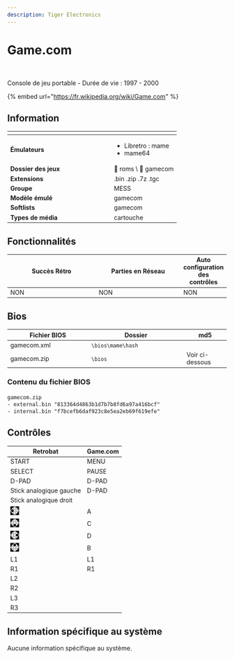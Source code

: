 ```yaml
---
description: Tiger Electronics
---
```


# Game.com

<div align="left">

<figure><img src="https://github.com/fabricecaruso/es-theme-carbon/blob/master/art/logos/gamecom.png?raw=true" alt=""><figcaption></figcaption></figure>

</div>

Console de jeu portable - Durée de vie : 1997 - 2000

{% embed url="https://fr.wikipedia.org/wiki/Game.com" %}

## Information

<table data-header-hidden><thead><tr><th width="224"></th><th></th></tr></thead><tbody><tr><td><strong>Émulateurs</strong></td><td><ul><li>Libretro : mame</li><li>mame64</li></ul></td></tr><tr><td><strong>Dossier des jeux</strong></td><td><span data-gb-custom-inline data-tag="emoji" data-code="1f4c2">📂</span> roms \ <span data-gb-custom-inline data-tag="emoji" data-code="1f4c2">📂</span> gamecom</td></tr><tr><td><strong>Extensions</strong></td><td>.bin .zip .7z .tgc</td></tr><tr><td><strong>Groupe</strong></td><td>MESS</td></tr><tr><td><strong>Modèle émulé</strong></td><td>gamecom</td></tr><tr><td><strong>Softlists</strong></td><td>gamecom</td></tr><tr><td><strong>Types de média</strong></td><td>cartouche</td></tr></tbody></table>

## Fonctionnalités

<table><thead><tr><th width="256">Succès Rétro</th><th width="243">Parties en Réseau</th><th>Auto configuration des contrôles</th></tr></thead><tbody><tr><td>NON</td><td>NON</td><td>NON</td></tr></tbody></table>

## Bios

<table><thead><tr><th width="172">Fichier BIOS</th><th width="205">Dossier</th><th>md5</th></tr></thead><tbody><tr><td>gamecom.xml</td><td><code>\bios\mame\hash</code></td><td></td></tr><tr><td>gamecom.zip</td><td><code>\bios</code></td><td>Voir ci-dessous</td></tr></tbody></table>

### Contenu du fichier BIOS

```
gamecom.zip
- external.bin "813364d4863b1d7b7b8fd6a97a416bcf"
- internal.bin "f7bcefb6daf923c8e5ea2eb69f619efe"
```

## Contrôles

| Retrobat                                       | Game.com |
| ---------------------------------------------- | -------- |
| START                                          | MENU     |
| SELECT                                         | PAUSE    |
| D-PAD                                          | D-PAD    |
| Stick analogique gauche                        | D-PAD    |
| Stick analogique droit                         |          |
| ![](<../../../.gitbook/assets/image (33).png>) | A        |
| ![](<../../../.gitbook/assets/image (20).png>) | C        |
| ![](<../../../.gitbook/assets/image (7).png>)  | D        |
| ![](<../../../.gitbook/assets/image (35).png>) | B        |
| L1                                             | L1       |
| R1                                             | R1       |
| L2                                             |          |
| R2                                             |          |
| L3                                             |          |
| R3                                             |          |

## Information spécifique au système

Aucune information spécifique au système.
